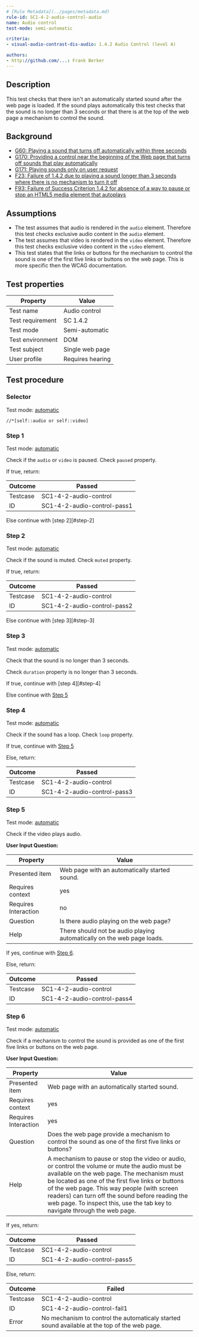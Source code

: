 ```yaml
---
# [Rule Metadata](../pages/metadata.md)
rule-id: SC1-4-2-audio-control-audio
name: Audio control
test-mode: semi-automatic

criteria:
- visual-audio-contrast-dis-audio: 1.4.2 Audio Control (level A)

authors:
- http://github.com/...: Frank Berker
---
```


## Description

This test checks that there isn't an automatically started sound after the web page is loaded. If the sound plays automatically this test checks that the sound is no longer than 3 seconds or that there is at the top of the web page a mechanism to control the sound.

## Background

- [G60: Playing a sound that turns off automatically within three seconds](http://www.w3.org/TR/2014/NOTE-WCAG20-TECHS-20140916/G60)
- [G170: Providing a control near the beginning of the Web page that turns off sounds that play automatically](http://www.w3.org/TR/2014/NOTE-WCAG20-TECHS-20140916/G170)
- [G171: Playing sounds only on user request](http://www.w3.org/TR/2014/NOTE-WCAG20-TECHS-20140916/G171)
- [F23: Failure of 1.4.2 due to playing a sound longer than 3 seconds where there is no mechanism to turn it off](http://www.w3.org/TR/2014/NOTE-WCAG20-TECHS-20140916/F23)
- [F93: Failure of Success Criterion 1.4.2 for absence of a way to pause or stop an HTML5 media element that autoplays](http://www.w3.org/TR/2014/NOTE-WCAG20-TECHS-20140916/F93)

## Assumptions

- The test assumes that audio is rendered in the `audio` element. Therefore this test checks exclusive audio content in the `audio` element.
- The test assumes that video is rendered in the `video` element. Therefore this test checks exclusive video content in the `video` element.
- This test states that the links or buttons for the mechanism to control the sound is one of the first five links or buttons on the web page. This is more specific then the WCAG documentation.

## Test properties

| Property          | Value
|-------------------|----
| Test name         | Audio control
| Test requirement  | SC 1.4.2
| Test mode         | Semi-automatic
| Test environment  | DOM
| Test subject      | Single web page
| User profile      | Requires hearing

## Test procedure

### Selector

Test mode: [automatic][AUTO]

`//*[self::audio or self::video]`

### Step 1

Test mode: [automatic][AUTO]

Check if the `audio` or `video` is paused. Check `paused` property.

If true, return:

| Outcome  | Passed
|----------|-----
| Testcase | SC1-4-2-audio-control
| ID       | SC1-4-2-audio-control-pass1

Else continue with [step 2][#step-2]

### Step 2

Test mode: [automatic][AUTO]

Check if the sound is muted. Check `muted` property.

If true, return:

| Outcome  | Passed
|----------|-----
| Testcase | SC1-4-2-audio-control
| ID       | SC1-4-2-audio-control-pass2

Else continue with [step 3][#step-3]

### Step 3

Test mode: [automatic][AUTO]

Check that the sound is no longer than 3 seconds.

Check `duration` property is no longer than 3 seconds.

If true, continue with [step 4][#step-4]

Else continue with [Step 5](#step-5)

### Step 4

Test mode: [automatic][AUTO]

Check if the sound has a loop. Check `loop` property.

If true, continue with [Step 5](#step-5)

Else, return:

| Outcome  | Passed
|----------|-----
| Testcase | SC1-4-2-audio-control
| ID       | SC1-4-2-audio-control-pass3

### Step 5

Test mode: [automatic][MANUAL]

Check if the video plays audio.

**User Input Question:**

| Property             | Value
|----------------------|---------
| Presented item       | Web page with an automatically started sound.
| Requires context     | yes
| Requires Interaction | no
| Question             | Is there audio playing on the web page?
| Help                 | There should not be audio playing automatically on the web page loads.

If yes, continue with [Step 6](#step-6).

Else, return:

| Outcome  | Passed
|----------|-----
| Testcase | SC1-4-2-audio-control
| ID       | SC1-4-2-audio-control-pass4

### Step 6

Test mode: [automatic][MANUAL]

Check if a mechanism to control the sound is provided as one of the first five links or buttons on the web page.

**User Input Question:**

| Property             | Value
|----------------------|---------
| Presented item       | Web page with an automatically started sound.
| Requires context     | yes
| Requires Interaction | yes
| Question             | Does the web page provide a mechanism to control the sound as one of the first five links or buttons?
| Help                 | A mechanism to pause or stop the video or audio, or control the volume or mute the audio must be available on the web page. The mechanism must be located as one of the first five links or buttons of the web page. This way people (with screen readers) can turn off the sound before reading the web page. To inspect this, use the tab key to navigate through the web page.

If yes, return:

| Outcome  | Passed
|----------|-----
| Testcase | SC1-4-2-audio-control
| ID       | SC1-4-2-audio-control-pass5

Else, return:

| Outcome  | Failed
|----------|-----
| Testcase | SC1-4-2-audio-control
| ID       | SC1-4-2-audio-control-fail1
| Error    | No mechanism to control the automaticaly started sound available at the top of the web page.

[AUTO]: ../pages/test-modes.html#automatic
[MANUAL]: ../pages/test-modes.html#manual
